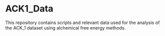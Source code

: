 # ACK1_Data
This repository contains scripts and relevant data used for the analysis of the ACK_1 dataset using alchemical free energy methods. 
